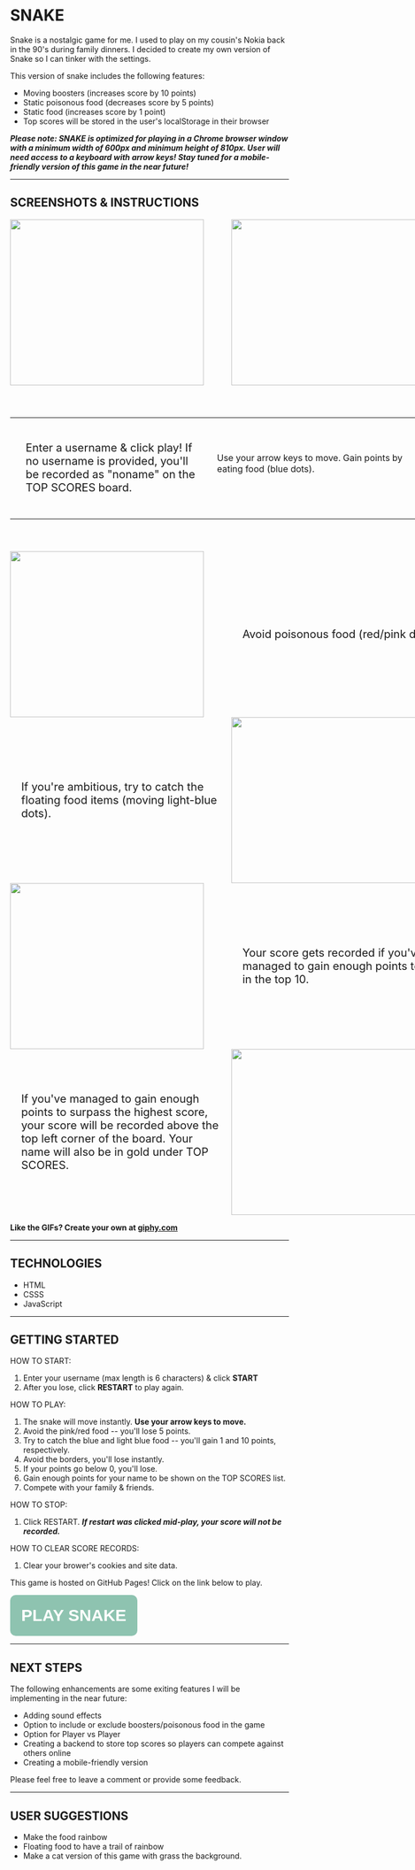 # **SNAKE**

Snake is a nostalgic game for me. I used to play on my cousin's Nokia back in the 90's during family dinners. I decided to create my own version of Snake so I can tinker with the settings.

This version of snake includes the following features:
* Moving boosters (increases score by 10 points)
* Static poisonous food (decreases score by 5 points)
* Static food (increases score by 1 point)
* Top scores will be stored in the user's localStorage in their browser

***Please note: SNAKE is optimized for playing in a Chrome browser window with a minimum width of 600px and minimum height of 810px. User will need access to a keyboard with arrow keys! Stay tuned for a mobile-friendly version of this game in the near future!***

<hr>

## **SCREENSHOTS & INSTRUCTIONS**

<div style="display:flex; flex-wrap: wrap; width: 800px; justify-content: space-around;">
<img style="flex: 0 0 50%; width: 350px; height: 300px;" src="https://media.giphy.com/media/00DephsKWdKTWQJFDK/giphy.gif">
<img style="flex: 0 0 50%; width: 350px; height: 300px;" src="https://media.giphy.com/media/ZyzunZN5Xt8h1glO7V/giphy.gif">
<div style="display: flex; align-items: center; flex: 0 0 100%;  width: 800px; height: 300px;"><table><tr><td style="width: 350px;"><p style="padding: 20px; font-size: 20px;"> Enter a username & click play! If no username is provided, you'll be recorded as "noname" on the TOP SCORES board.<p></div></td>
<td style="width: 350px;><p style="padding: 20px; font-size: 20px;"> Use your arrow keys to move. Gain points by eating food (blue dots).<p></td></table></div>
<img style="flex: 0 0 50%; width: 350px; height: 300px;" src="https://media.giphy.com/media/D3NrE5G94LZzDL3wLK/giphy.gif">
<div style="display: flex; align-items: center; flex: 0 0 50%; width: 350px; height: 300px;"><p style="padding: 20px; font-size: 20px;"> Avoid poisonous food (red/pink dots). <p></div>
<div style="display: flex; align-items: center; justify-content: right;flex: 0 0 50%; width: 350px; height: 300px;"><p style="padding: 20px; font-size: 20px;"> If you're ambitious, try to catch the floating food items (moving light-blue dots).<p></div>
<img style="flex: 0 0 50%; width: 350px; height: 300px;" src="https://media.giphy.com/media/bEwRHZcHvzB6Nj3t2D/giphy.gif">

<img style="flex: 0 0 50%; width: 350px; height: 300px;" src="https://media.giphy.com/media/yLq8eZAy82QzYI9HCV/giphy.gif">
<div style="display: flex; align-items: center; flex: 0 0 50%; width: 350px; height: 300px;"><p style="padding: 20px; font-size: 20px;"> Your score gets recorded if you've managed to gain enough points to be in the top 10.  <p></div>
<div style="display: flex; align-items: center; justify-content: right;flex: 0 0 50%; width: 350px; height: 300px;"><p style="padding: 20px; font-size: 20px;"> If you've managed to gain enough points to surpass the highest score, your score will be recorded above the top left corner of the board. Your name will also be in gold under TOP SCORES. <p></div>
<img style="flex: 0 0 50%; width: 350px; height: 300px;" src="https://media.giphy.com/media/tqRQ2tQqkoTtc7CebU/giphy.gif">
</div>

<strong>Like the GIFs? Create your own at <a href="https://giphy.com/">giphy.com</a></strong>

<hr>

## **TECHNOLOGIES**

* HTML
* CSSS
* JavaScript

<hr>
<h2><strong>GETTING STARTED</strong></h2>

HOW TO START:
1. Enter your username (max length is 6 characters) & click **START**
2. After you lose, click **RESTART** to play again.

HOW TO PLAY:
1. The snake will move instantly. **Use your arrow keys to move.**
2. Avoid the pink/red food -- you'll lose 5 points.
3. Try to catch the blue and light blue food -- you'll gain 1 and 10 points, respectively.
4. Avoid the borders, you'll lose instantly. 
5. If your points go below 0, you'll lose.
6. Gain enough points for your name to be shown on the TOP SCORES list. 
7. Compete with your family & friends.  

HOW TO STOP:
1. Click RESTART. ***If restart was clicked mid-play, your score will not be recorded.***

HOW TO CLEAR SCORE RECORDS:
1. Clear your brower's cookies and site data.


This game is hosted on GitHub Pages! 
Click on the link below to play.

<button style="padding: 20px; font-size: 30px; border-radius: 10px; background-color: #8EC3B0; border: none;" ><strong><a style="color: white; text-decoration: none;" href="https://vanessaycui.github.io/snake-game/">PLAY SNAKE</a></strong></button>


<hr>

## **NEXT STEPS**

The following enhancements are some exiting features I will be implementing in the near future:
* Adding sound effects
* Option to include or exclude boosters/poisonous food in the game
* Option for Player vs Player
* Creating a backend to store top scores so players can compete against others online
* Creating a mobile-friendly version 

Please feel free to leave a comment or provide some feedback.

<hr>

## **USER SUGGESTIONS**

* Make the food rainbow
* Floating food to have a trail of rainbow
* Make a cat version of this game with grass the background.




